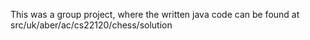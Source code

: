 This was a group project, where the written java code can be found at src/uk/aber/ac/cs22120/chess/solution
